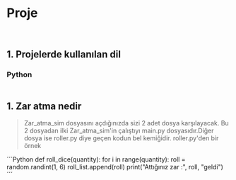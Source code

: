 # Proje <br/><br/>

## 1. Projelerde kullanılan dil
### Python<br/><br/>
## 1. Zar atma nedir 

> Zar_atma_sim dosyasını açdığınızda sizi 2 adet dosya karşılayacak. Bu 2 dosyadan ilki Zar_atma_sim'in çalıştıyı main.py dosyasıdır.Diğer dosya ise roller.py diye geçen kodun bel kemiğidir. roller.py'den bir örnek
>
´´´Python
    def roll_dice(quantity):
    for i in range(quantity):
        roll = random.randint(1, 6)
        roll_list.append(roll)
        print("Attığınız zar :", roll, "geldi")
´´´

